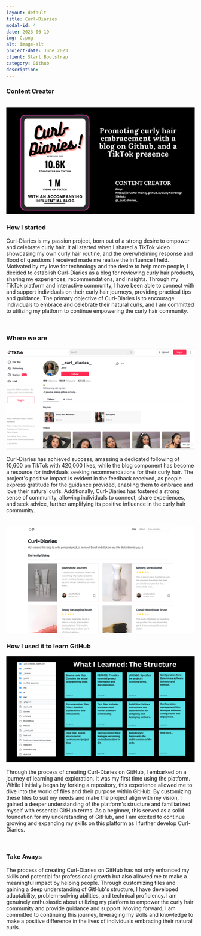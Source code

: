 ```yaml
---
layout: default
title: Curl-Diaries
modal-id: 4
date: 2023-06-19
img: C.png
alt: image-alt
project-date: June 2023
client: Start Bootstrap
category: Github
description:
---
```

### Content Creator
<br>
<img src="img/cd/glow.png" alt="DMA Image" style="width: 600px; height: auto;"><br>

### How I started
<p>Curl-Diaries is my passion project, born out of a strong desire to empower and celebrate curly hair. It all started when I shared a TikTok video showcasing my own curly hair routine, and the overwhelming response and flood of questions I received made me realize the influence I held. Motivated by my love for technology and the desire to help more people, I decided to establish Curl-Diaries as a blog for reviewing curly hair products, sharing my experiences, recommendations, and insights. Through my TikTok platform and interactive community, I have been able to connect with and support individuals on their curly hair journeys, providing practical tips and guidance. The primary objective of Curl-Diaries is to encourage individuals to embrace and celebrate their natural curls, and I am committed to utilizing my platform to continue empowering the curly hair community.</p><br>

### Where we are
<img src="img/cd/tiktok.png" alt="DMA Image" style="width: 600px; height: auto;"><br>
<p>Curl-Diaries has achieved success, amassing a dedicated following of 10,600 on TikTok with 420,000 likes, while the blog component has become a resource for individuals seeking recommendations for their curly hair. The project's positive impact is evident in the feedback received, as people express gratitude for the guidance provided, enabling them to embrace and love their natural curls. Additionally, Curl-Diaries has fostered a strong sense of community, allowing individuals to connect, share experiences, and seek advice, further amplifying its positive influence in the curly hair community.</p><br>
<img src="img/cd/blog.png" alt="DMA Image" style="width: 600px; height: auto;"><br>

### How I used it to learn GitHub
<img src="img/cd/chart.png" alt="DMA Image" style="width: 600px; height: auto;"><br>
<p>Through the process of creating Curl-Diaries on GitHub, I embarked on a journey of learning and exploration. It was my first time using the platform. While I initially began by forking a repository, this experience allowed me to dive into the world of files and their purpose within GitHub. By customizing these files to suit my needs and make the project align with my vision, I gained a deeper understanding of the platform's structure and familiarized myself with essential GitHub terms. As a beginner, this served as a solid foundation for my understanding of GitHub, and I am excited to continue growing and expanding my skills on this platform as I further develop Curl-Diaries.</p><br>

### Take Aways
<p>The process of creating Curl-Diaries on GitHub has not only enhanced my skills and potential for professional growth but also allowed me to make a meaningful impact by helping people. Through customizing files and gaining a deep understanding of GitHub's structure, I have developed adaptability, problem-solving abilities, and technical proficiency. I am genuinely enthusiastic about utilizing my platform to empower the curly hair community and provide guidance and support. Moving forward, I am committed to continuing this journey, leveraging my skills and knowledge to make a positive difference in the lives of individuals embracing their natural curls.</p>
